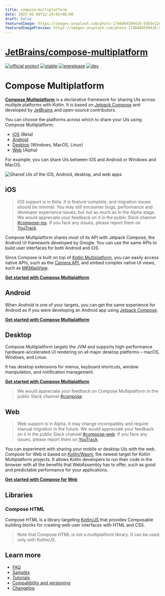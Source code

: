 ```yaml
---
title: compose-multiplatform
date: 2025-05-08T12:24:01+08:00
draft: False
featuredImage: https://images.unsplash.com/photo-1746084599416-55b5e22df137?ixid=M3w0NjAwMjJ8MHwxfHJhbmRvbXx8fHx8fHx8fDE3NDY2NzgxNTF8&ixlib=rb-4.1.0
featuredImagePreview: https://images.unsplash.com/photo-1746084599416-55b5e22df137?ixid=M3w0NjAwMjJ8MHwxfHJhbmRvbXx8fHx8fHx8fDE3NDY2NzgxNTF8&ixlib=rb-4.1.0
---
```


# [JetBrains/compose-multiplatform](https://github.com/JetBrains/compose-multiplatform)

[![official project](http://jb.gg/badges/official.svg)](https://confluence.jetbrains.com/display/ALL/JetBrains+on+GitHub)
[![stable](https://img.shields.io/github/v/release/JetBrains/compose-multiplatform?sort=semver&display_name=release&label=stable&color=brightgreen)](https://github.com/JetBrains/compose-multiplatform/releases/latest)
[![prerelease](https://img.shields.io/github/v/release/JetBrains/compose-multiplatform?include_prereleases&filter=*-*&display_name=release&label=prerelease&color=blue)](https://github.com/JetBrains/compose-multiplatform/releases)
[![dev](https://img.shields.io/github/v/tag/JetBrains/compose-multiplatform?include_prereleases&sort=semver&filter=v*%2Bdev*&label=dev&color=orange)](https://github.com/JetBrains/compose-multiplatform/tags)

# Compose Multiplatform

[**Compose Multiplatform**](https://jb.gg/cmp) is a declarative framework for sharing UIs across multiple platforms with Kotlin. 
It is based on [Jetpack Compose](https://developer.android.com/jetpack/compose) and developed by [JetBrains](https://www.jetbrains.com/) and open-source contributors.

You can choose the platforms across which to share your UIs using Compose Multiplatform:

* [iOS](https://jb.gg/start-cmp) (Beta)
* [Android](https://jb.gg/start-cmp) 
* [Desktop](https://jb.gg/start-cmp) (Windows, MacOS, Linux)
* [Web](https://jb.gg/start-cmp) (Alpha)

For example, you can share UIs between iOS and Android or Windows and MacOS.

![Shared UIs of the iOS, Android, desktop, and web apps](artwork/readme/apps.png)

## iOS

> iOS support is in Beta. It is feature complete, and migration issues should be minimal. You may still encounter bugs, performance and developer experience issues, but not as much as in the Alpha stage.
> We would appreciate your feedback on it in the public Slack channel [#compose-ios](https://kotlinlang.slack.com/archives/C0346LWVBJ4/p1678888063176359). 
> If you face any issues, please report them on [YouTrack](https://youtrack.jetbrains.com/newIssue?project=CMP).

Compose Multiplatform shares most of its API with Jetpack Compose, the Android UI framework developed by Google. 
You can use the same APIs to build user interfaces for both Android and iOS.

Since Compose is built on top of [Kotlin Multiplatform](https://jb.gg/kmp), 
you can easily access native APIs, such as the [Camera API](https://developer.apple.com/documentation/avfoundation/capture_setup/avcam_building_a_camera_app), 
and embed complex native UI views, such as [MKMapView](https://developer.apple.com/documentation/mapkit/mkmapview).

**[Get started with Compose Multiplatform](https://jb.gg/start-cmp)**

## Android

When Android is one of your targets, you can get the same experience for Android as if you were developing an Android app 
using [Jetpack Compose](https://developer.android.com/jetpack/compose).

**[Get started with Compose Multiplatform](https://jb.gg/start-cmp)**

## Desktop

Compose Multiplatform targets the JVM and supports high-performance hardware-accelerated UI rendering on all major desktop
platforms – macOS, Windows, and Linux.

It has desktop extensions for menus, keyboard shortcuts, window manipulation, and notification management.

**[Get started with Compose Multiplatform](https://jb.gg/start-cmp)**

> We would appreciate your feedback on Compose Multiplatform in the public Slack channel [#compose](https://kotlinlang.slack.com/archives/CJLTWPH7S/p1678882768039969).

## Web

> Web support is in Alpha. It may change incompatibly and require manual migration in the future.
> We would appreciate your feedback on it in the public Slack channel [#compose-web](https://kotlinlang.slack.com/archives/C01F2HV7868/p1678887590205449). 
> If you face any issues, please report them on [YouTrack](https://youtrack.jetbrains.com/newIssue?project=CMP).

You can experiment with sharing your mobile or desktop UIs with the web. Compose for Web is based on [Kotlin/Wasm](https://kotl.in/wasm), 
the newest target for Kotlin Multiplatform projects. It allows Kotlin developers to run their code in the browser with 
all the benefits that WebAssembly has to offer, such as good and predictable performance for your applications.

**[Get started with Compose for Web](https://jb.gg/start-cmp)**

## Libraries

### Compose HTML

Compose HTML is a library targeting [Kotlin/JS](https://kotlinlang.org/docs/js-overview.html) that provides Composable building blocks 
for creating web user interfaces with HTML and CSS.    

> Note that Compose HTML is not a multiplatform library. It can be used only with Kotlin/JS.

## Learn more

* [FAQ](https://jb.gg/cmp-faq)
* [Samples](https://jb.gg/cmp-samples)
* [Tutorials](tutorials/README.md)
* [Compatibility and versioning](https://jb.gg/cmp-versioning)
* [Changelog](CHANGELOG.md)






